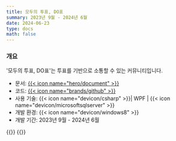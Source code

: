 ```yaml
---
title: 모두의 투표, DO표
summary: 2023년 9월 - 2024년 6월
date: 2024-06-23
type: docs
math: false
---
```


### 개요

'모두의 투표, DO표'는 투표를 기반으로 소통할 수 있는 커뮤니티입니다.

- 문서: [{{< icon name="hero/document" >}}](구해줘!룸메.pdf)
- 코드: [{{< icon name="brands/github" >}}](https://github.com/l0o0lv/DoVote-MSA) 
- 사용 기술: {{< icon name="devicon/csharp" >}}| WPF | {{< icon name="devicon/microsoftsqlserver" >}}
- 개발 환경: {{< icon name="devicon/windows8" >}}
- 개발 기간: 2023년 9월 - 2024년 6월

{{<youtube lsNVNiEflqA>}}
{{<youtube zsOx-2iT_Bk>}}


<!-- ### 개발 동기

DO표는 일상 속에서 말하기 애매했던 고민이나 생각들을 부담 없이 투표를 통해 공유할 수 있는 커뮤니티입니다.  
유튜버들이 커뮤니티 탭의 투표 기능을 활용해 구독자들과 가볍게 소통하는 모습에서 아이디어를 얻어 만들게 되었습니다.
사용자들은 자유롭게 투표 게시글을 작성하고, 투표에 참여한 뒤 댓글을 통해 서로의 생각을 나눌 수 있습니다.

### <u>내가 기여한 점</u>

1. MVVM 디자인 패턴 적용
    - Data Binding을 통해 UI와 사용자 입력을 분리함으로써 DB 데이터 변경과 디자인 요소를 각각 관리하도록 했습니다.
2. 기능 구현
    ![screen reader text](회원가입.png)
    - 이메일 인증: 랜덤 생성해 발송한 코드와 사용자 입력이 일치하는지 확인함으로써 회원가입 시 교내 학생임을 보장했습니다.
    ![screen reader text](프로필.png)
    - 프로필: 임시 객체에 DB 정보를 파싱한 후, 사용자가 값을 수정했을 때 DB 정보를 갱신하도록 했습니다.
    ![screen reader text](검색.png)
    - 검색: 사용자 입력으로 DB에서 탐색한 데이터를 ListView로 표시하도록 했습니다.
    ![screen reader text](채팅.png)
    - 채팅: 전송 버튼을 클릭했거나 서버에서 상대가 전송한 메시지를 확인했을 때 채팅 메시지 ListView를 갱신하도록 했습니다.

### 한계

1. 비동기 통신의 부재
    - 소켓 기반의 실시간 채팅만 구현했다는 점이 아쉬움으로 남습니다.
2. UI
    - 사용자 친화적인 인터페이스를 제공하지 못했습니다.